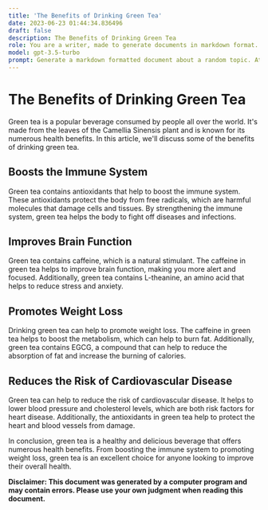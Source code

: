 ```yaml
---
title: 'The Benefits of Drinking Green Tea'
date: 2023-06-23 01:44:34.836496
draft: false
description: The Benefits of Drinking Green Tea
role: You are a writer, made to generate documents in markdown format. It is very important that all of the documents you generate are in valid markdown format.
model: gpt-3.5-turbo
prompt: Generate a markdown formatted document about a random topic. At the bottom, include a disclaimer explaining that the document was generated by you. The first line of the document should be the title. Make sure that the entire document is in proper markdown format, using a mix of various tags to make the document visually appealing.
---
```


# The Benefits of Drinking Green Tea

Green tea is a popular beverage consumed by people all over the world. It's made from the leaves of the Camellia Sinensis plant and is known for its numerous health benefits. In this article, we'll discuss some of the benefits of drinking green tea.

## Boosts the Immune System

Green tea contains antioxidants that help to boost the immune system. These antioxidants protect the body from free radicals, which are harmful molecules that damage cells and tissues. By strengthening the immune system, green tea helps the body to fight off diseases and infections.

## Improves Brain Function

Green tea contains caffeine, which is a natural stimulant. The caffeine in green tea helps to improve brain function, making you more alert and focused. Additionally, green tea contains L-theanine, an amino acid that helps to reduce stress and anxiety.

## Promotes Weight Loss

Drinking green tea can help to promote weight loss. The caffeine in green tea helps to boost the metabolism, which can help to burn fat. Additionally, green tea contains EGCG, a compound that can help to reduce the absorption of fat and increase the burning of calories.

## Reduces the Risk of Cardiovascular Disease

Green tea can help to reduce the risk of cardiovascular disease. It helps to lower blood pressure and cholesterol levels, which are both risk factors for heart disease. Additionally, the antioxidants in green tea help to protect the heart and blood vessels from damage.

In conclusion, green tea is a healthy and delicious beverage that offers numerous health benefits. From boosting the immune system to promoting weight loss, green tea is an excellent choice for anyone looking to improve their overall health.

**Disclaimer: This document was generated by a computer program and may contain errors. Please use your own judgment when reading this document.**